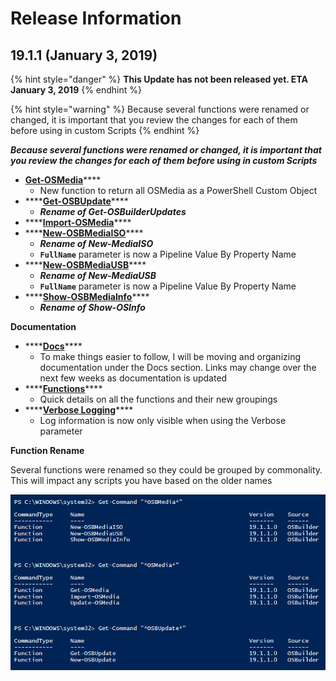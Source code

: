 # Release Information

## 19.1.1 \(January 3, 2019\)

{% hint style="danger" %}
**This Update has not been released yet.  ETA January 3, 2019**
{% endhint %}

{% hint style="warning" %}
Because several functions were renamed or changed, it is important that you review the changes for each of them before using in custom Scripts
{% endhint %}

_**Because several functions were renamed or changed, it is important that you review the changes for each of them before using in custom Scripts**_

* [**Get-OSMedia**](../docs/functions/osmedia/get-osmedia.md)\*\*\*\*
  * New function to return all OSMedia as a PowerShell Custom Object
* \*\*\*\*[**Get-OSBUpdate**](../docs/functions/updates/get-osbupdate.md)\*\*\*\*
  * _**Rename of Get-OSBuilderUpdates**_
* \*\*\*\*[**Import-OSMedia**](../docs/functions/osmedia/import-osmedia.md)\*\*\*\*
* \*\*\*\*[**New-OSBMediaISO**](../docs/functions/media/new-osbmediaiso.md)\*\*\*\*
  * _**Rename of New-MediaISO**_
  * **`FullName`** parameter is now a Pipeline Value By Property Name 
* \*\*\*\*[**New-OSBMediaUSB**](../docs/functions/media/new-osbmediausb.md)\*\*\*\*
  * _**Rename of New-MediaUSB**_
  * **`FullName`** parameter is now a Pipeline Value By Property Name
* \*\*\*\*[**Show-OSBMediaInfo**](../docs/functions/media/show-osbmediainfo.md)\*\*\*\*
  * _**Rename of Show-OSInfo**_

**Documentation**

* \*\*\*\*[**Docs**](../docs/)\*\*\*\*
  * To make things easier to follow, I will be moving and organizing documentation under the Docs section.  Links may change over the next few weeks as documentation is updated
* \*\*\*\*[**Functions**](../docs/functions/)\*\*\*\*
  * Quick details on all the functions and their new groupings
* \*\*\*\*[**Verbose Logging**](../docs/tips/verbose-logging.md)\*\*\*\*
  * Log information is now only visible when using the Verbose parameter

**Function Rename**

Several functions were renamed so they could be grouped by commonality.  This will impact any scripts you have based on the older names

![](../../.gitbook/assets/2019-01-01_10-19-31.png)



